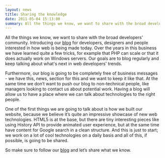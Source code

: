 ```yaml
---
layout: news
title: Sharing the knowledge
date: 2011-05-04 15:13:00
summary: All the things we know, we want to share with the broad developers' community. Introducing our blog
---
```


All the things we know, we want to share with the broad developers' community. Introducing our [blog](http://blog.webspecies.co.uk/) for developers, designers and people interested in how web is being made today. Over the years in this business we have learned quite a few tricks, for example that PHP can scale or that it does actually work on Windows servers. Our goals are to blog regularly and keep talking about what's next in web developers' trends. 

Furthermore, our blog is going to be completely free of business messages - we have this, news, section for this and we want to keep it like that. At the same time we don’t want to push our blog to non-technical people, like managers looking to contact us about potential work. Having a blog will allow us to have a place where we can talk about technologies to the right people.

One of the first things we are going to talk about is how we built our website, because we believe it’s quite an impressive showcase of new web technologies. HTML5 is at the base, but there are tiny interesting pieces like using History API to provide animated user experience, but at the same time have content for Google search in a clean structure. And this is just to start; we work on a lot of cool technologies on a daily basis and all of this, if possible, is going to be shared.

So make sure to follow our [blog](http://blog.webspecies.co.uk/) and let’s share what we know.
